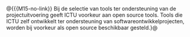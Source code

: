 @{{{M15-no-link}}
Bij de selectie van tools ter ondersteuning van de projectuitvoering geeft ICTU voorkeur aan open source tools. Tools die ICTU zelf ontwikkelt ter ondersteuning van softwareontwikkelprojecten, worden bij voorkeur als open source beschikbaar gesteld.}@

